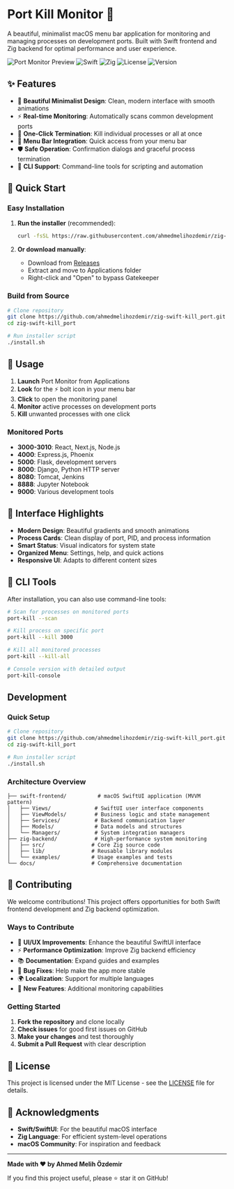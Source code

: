 # Port Kill Monitor 🚀

A beautiful, minimalist macOS menu bar application for monitoring and managing processes on development ports. Built with Swift frontend and Zig backend for optimal performance and user experience.

![Port Monitor Preview](https://img.shields.io/badge/macOS-Menu%20Bar%20App-blue) ![Swift](https://img.shields.io/badge/Swift-5.5+-orange) ![Zig](https://img.shields.io/badge/Zig-0.15+-green) ![License](https://img.shields.io/badge/License-MIT-green) ![Version](https://img.shields.io/badge/Version-1.0.0-blue)

## ✨ Features

- 🎨 **Beautiful Minimalist Design**: Clean, modern interface with smooth animations
- ⚡ **Real-time Monitoring**: Automatically scans common development ports
- 🎯 **One-Click Termination**: Kill individual processes or all at once
- 📱 **Menu Bar Integration**: Quick access from your menu bar
- 🛡️ **Safe Operation**: Confirmation dialogs and graceful process termination
- 🔧 **CLI Support**: Command-line tools for scripting and automation

## 🚀 Quick Start

### Easy Installation

1. **Run the installer** (recommended):
   ```bash
   curl -fsSL https://raw.githubusercontent.com/ahmedmelihozdemir/zig-swift-kill_port/main/install.sh | bash
   ```

2. **Or download manually**:
   - Download from [Releases](https://github.com/ahmedmelihozdemir/zig-swift-kill_port/releases)
   - Extract and move to Applications folder
   - Right-click and "Open" to bypass Gatekeeper

### Build from Source

```bash
# Clone repository
git clone https://github.com/ahmedmelihozdemir/zig-swift-kill_port.git
cd zig-swift-kill_port

# Run installer script
./install.sh
```

## 📱 Usage

1. **Launch** Port Monitor from Applications
2. **Look** for the ⚡ bolt icon in your menu bar
3. **Click** to open the monitoring panel
4. **Monitor** active processes on development ports
5. **Kill** unwanted processes with one click

### Monitored Ports
- **3000-3010**: React, Next.js, Node.js
- **4000**: Express.js, Phoenix
- **5000**: Flask, development servers
- **8000**: Django, Python HTTP server
- **8080**: Tomcat, Jenkins
- **8888**: Jupyter Notebook
- **9000**: Various development tools

## 🎨 Interface Highlights

- **Modern Design**: Beautiful gradients and smooth animations
- **Process Cards**: Clean display of port, PID, and process information
- **Smart Status**: Visual indicators for system state
- **Organized Menu**: Settings, help, and quick actions
- **Responsive UI**: Adapts to different content sizes

## 🔧 CLI Tools

After installation, you can also use command-line tools:

```bash
# Scan for processes on monitored ports
port-kill --scan

# Kill process on specific port
port-kill --kill 3000

# Kill all monitored processes
port-kill --kill-all

# Console version with detailed output
port-kill-console
```

##  Development

### Quick Setup

```bash
# Clone repository
git clone https://github.com/ahmedmelihozdemir/zig-swift-kill_port.git
cd zig-swift-kill_port

# Run installer script
./install.sh
```

### Architecture Overview

```
├── swift-frontend/          # macOS SwiftUI application (MVVM pattern)
│   ├── Views/              # SwiftUI user interface components
│   ├── ViewModels/         # Business logic and state management
│   ├── Services/           # Backend communication layer
│   ├── Models/             # Data models and structures
│   └── Managers/           # System integration managers
├── zig-backend/            # High-performance system monitoring
│   ├── src/               # Core Zig source code
│   ├── lib/               # Reusable library modules
│   └── examples/          # Usage examples and tests
└── docs/                  # Comprehensive documentation
```

## 🤝 Contributing

We welcome contributions! This project offers opportunities for both Swift frontend development and Zig backend optimization.

### Ways to Contribute

- 🎨 **UI/UX Improvements**: Enhance the beautiful SwiftUI interface
- ⚡ **Performance Optimization**: Improve Zig backend efficiency
- 📚 **Documentation**: Expand guides and examples
- 🐛 **Bug Fixes**: Help make the app more stable
- 🌍 **Localization**: Support for multiple languages
- 🔧 **New Features**: Additional monitoring capabilities

### Getting Started
1. **Fork the repository** and clone locally
2. **Check issues** for good first issues on GitHub
3. **Make your changes** and test thoroughly
4. **Submit a Pull Request** with clear description

## 📄 License

This project is licensed under the MIT License - see the [LICENSE](LICENSE) file for details.

## 🙏 Acknowledgments

- **Swift/SwiftUI**: For the beautiful macOS interface
- **Zig Language**: For efficient system-level operations
- **macOS Community**: For inspiration and feedback

---

**Made with ❤️ by Ahmed Melih Özdemir**

If you find this project useful, please ⭐ star it on GitHub!
